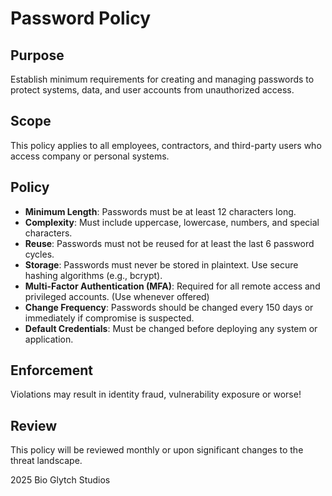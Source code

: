 # Password Policy

## Purpose
Establish minimum requirements for creating and managing passwords to protect systems, data, and user accounts from unauthorized access.

## Scope
This policy applies to all employees, contractors, and third-party users who access company or personal systems.

## Policy

- **Minimum Length**: Passwords must be at least 12 characters long.
- **Complexity**: Must include uppercase, lowercase, numbers, and special characters.
- **Reuse**: Passwords must not be reused for at least the last 6 password cycles.
- **Storage**: Passwords must never be stored in plaintext. Use secure hashing algorithms (e.g., bcrypt).
- **Multi-Factor Authentication (MFA)**: Required for all remote access and privileged accounts. (Use whenever offered)
- **Change Frequency**: Passwords should be changed every 150 days or immediately if compromise is suspected.
- **Default Credentials**: Must be changed before deploying any system or application.

## Enforcement
Violations may result in identity fraud, vulnerability exposure or worse!

## Review
This policy will be reviewed monthly or upon significant changes to the threat landscape.

2025 Bio Glytch Studios
